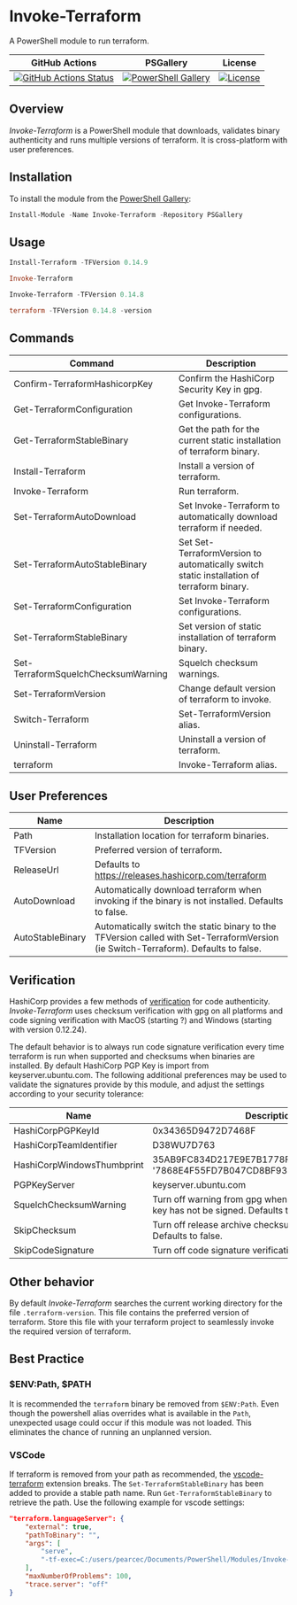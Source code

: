 # Invoke-Terraform

A PowerShell module to run terraform.

| GitHub Actions                                                         | PSGallery                                           | License                              |
| ---------------------------------------------------------------------- | --------------------------------------------------- | ------------------------------------ |
| [![GitHub Actions Status][github-actions-badge]][github-actions-build] | [![PowerShell Gallery][psgallery-badge]][psgallery] | [![License][license-badge]][license] |

## Overview

*Invoke-Terraform* is a PowerShell module that downloads, validates binary authenticity and runs multiple versions of terraform.  It is cross-platform with user preferences.

## Installation

To install the module from the [PowerShell Gallery](https://www.powershellgallery.com/):

```powershell
Install-Module -Name Invoke-Terraform -Repository PSGallery
```

## Usage

```powershell
Install-Terraform -TFVersion 0.14.9

Invoke-Terraform

Invoke-Terraform -TFVersion 0.14.8

terraform -TFVersion 0.14.8 -version
```

## Commands 
| Command                             | Description                                                                                |
| ----------------------------------- | ------------------------------------------------------------------------------------------ |
| Confirm-TerraformHashicorpKey       | Confirm the HashiCorp Security Key in gpg.                                                 |
| Get-TerraformConfiguration          | Get Invoke-Terraform configurations.                                                       |
| Get-TerraformStableBinary           | Get the path for the current static installation of terraform binary.                      |
| Install-Terraform                   | Install a version of terraform.                                                            |
| Invoke-Terraform                    | Run terraform.                                                                             |
| Set-TerraformAutoDownload           | Set Invoke-Terraform to automatically download terraform if needed.                        |
| Set-TerraformAutoStableBinary       | Set Set-TerraformVersion to automatically switch static  installation of terraform binary. |
| Set-TerraformConfiguration          | Set Invoke-Terraform configurations.                                                       |
| Set-TerraformStableBinary           | Set version of static installation of terraform binary.                                    |
| Set-TerraformSquelchChecksumWarning | Squelch checksum warnings.                                                                 |
| Set-TerraformVersion                | Change default version of terraform to invoke.                                             |
| Switch-Terraform                    | Set-TerraformVersion alias.                                                                |
| Uninstall-Terraform                 | Uninstall a version of terraform.                                                          |
| terraform                           | Invoke-Terraform alias.                                                                    |

## User Preferences

| Name             | Description                                                                                                                        |
| ---------------- | ---------------------------------------------------------------------------------------------------------------------------------- |
| Path             | Installation location for terraform binaries.                                                               |
| TFVersion        | Preferred version of terraform.                                                                                                    |
| ReleaseUrl       | Defaults to https://releases.hashicorp.com/terraform                                                                               |
| AutoDownload     | Automatically download terraform when invoking if the binary is not installed. Defaults to false.                                  |
| AutoStableBinary | Automatically switch the static binary to the TFVersion called with Set-TerraformVersion (ie Switch-Terraform). Defaults to false. |

## Verification

HashiCorp provides a few methods of [verification](https://www.hashicorp.com/security) for code authenticity.  *Invoke-Terraform* uses checksum verification with gpg on all platforms and code signing verification with MacOS (starting ?) and Windows (starting with version 0.12.24).

The default behavior is to always run code signature verification every time terraform is run when supported and checksums when binaries are installed.  By default HashiCorp PGP Key is import from keyserver.ubuntu.com.  The following additional preferences may be used to validate the signatures provide by this module, and adjust the settings according to your 
security tolerance:

| Name                       | Description                                                                                 |
| -------------------------- | ------------------------------------------------------------------------------------------- |
| HashiCorpPGPKeyId          | 0x34365D9472D7468F                                                                          |
| HashiCorpTeamIdentifier    | D38WU7D763                                                                                  |
| HashiCorpWindowsThumbprint | 35AB9FC834D217E9E7B1778FB1B97AF7C73792F2, '7868E4F55FD7B047CD8BF93FEA8C38509CFB5939'         |
| PGPKeyServer               | keyserver.ubuntu.com                                                                        |
| SquelchChecksumWarning     | Turn off warning from gpg when HashiCorp imported key has not be signed. Defaults to false. |
| SkipChecksum               | Turn off release archive checksum verification via gpg. Defaults to false.                  |
| SkipCodeSignature          | Turn off code signature verification. Defaults to false.                                    |

## Other behavior

By default *Invoke-Terraform* searches the current working directory for the file `.terraform-version`.  This file contains the preferred version of terraform. Store this file with your terraform project to seamlessly invoke the required version of terraform.

## Best Practice

### $ENV:Path, $PATH

It is recommended the `terraform` binary be removed from `$ENV:Path`.  Even though the powershell alias overrides what is available in the `Path`, unexpected usage could occur if this module was not loaded. This eliminates the chance of running an unplanned version.

### VSCode

If terraform is removed from your path as recommended, the [vscode-terraform](https://github.com/hashicorp/vscode-terraform) extension breaks. The `Set-TerraformStableBinary` has been added to provide a stable path name.  Run `Get-TerraformStableBinary` to retrieve the path. Use the following example for vscode settings: 

```json
"terraform.languageServer": {
    "external": true,
    "pathToBinary": "",
    "args": [
        "serve",
        "-tf-exec=C:/users/pearcec/Documents/PowerShell/Modules/Invoke-Terraform/bin/terraform.exe",
    ],
    "maxNumberOfProblems": 100,
    "trace.server": "off"
}
```

[github-actions-badge]: https://github.com/pearcec/Invoke-Terraform/workflows/CI/badge.svg
[github-actions-build]: https://github.com/pearcec/Invoke-Terraform/actions
[psgallery-badge]:      https://img.shields.io/powershellgallery/dt/invoke-terraform.svg
[psgallery]:            https://www.powershellgallery.com/packages/invoke-terraform
[license-badge]: https://img.shields.io/github/license/pearcec/invoke-terraform.svg
[license]:       https://raw.githubusercontent.com/pearcec/Invoke-Terraform/main/LICENSE
